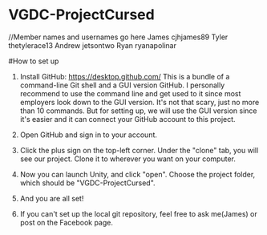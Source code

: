 # VGDC-ProjectCursed

//Member names and usernames go here
James			cjhjames89
Tyler			thetylerace13
Andrew			jetsontwo
Ryan			ryanapolinar



#How to set up
1.	Install GitHub: https://desktop.github.com/
	This is a bundle of a command-line Git shell and a GUI version GitHub. I personally recommend to use the command line and get used to it since most employers look down to the GUI version. It's not that scary, just no more than 10 commands.
	But for setting up, we will use the GUI version since it's easier and it can connect your GitHub account to this project.

2.	Open GitHub and sign in to your account.

3.	Click the plus sign on the top-left corner. Under the "clone" tab, you will see our project. Clone it to wherever you want on your computer.

4.	Now you can launch Unity, and click "open". Choose the project folder, which should be "VGDC-ProjectCursed".
	
5.	And you are all set!

6.	If you can't set up the local git repository, feel free to ask me(James) or post on the Facebook page.
